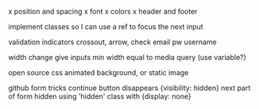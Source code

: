 x position and spacing
x font
x colors 
x header and footer

implement classes so I can use a ref to focus the next input

validation indicators
  crossout, arrow, check
  email
  pw
  username


width change
  give inputs min width equal to media query (use variable?)

open source css animated background, or static image


github form tricks
continue button disappears {visibility: hidden}
next part of form hidden using 'hidden' class with {display: none}